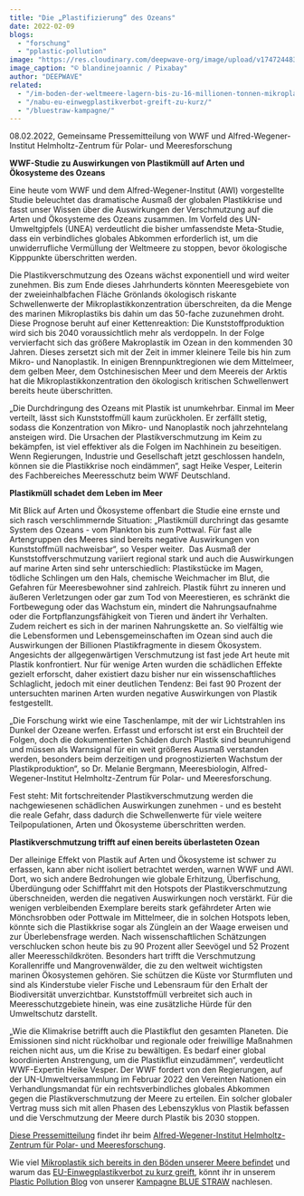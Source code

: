 ```yaml
---
title: "Die „Plastifizierung“ des Ozeans"
date: 2022-02-09
blogs: 
  - "forschung"
  - "pplastic-pollution"
image: "https://res.cloudinary.com/deepwave-org/image/upload/v1747244835/deepwave.org/seagull-gb6dc6ccd1_1920.jpg"
image_caption: "© blandinejoannic / Pixabay"
author: "DEEPWAVE"
related: 
  - "/im-boden-der-weltmeere-lagern-bis-zu-16-millionen-tonnen-mikroplastik/"
  - "/nabu-eu-einwegplastikverbot-greift-zu-kurz/"
  - "/bluestraw-kampagne/"
---
```


08.02.2022, Gemeinsame Pressemitteilung von WWF und Alfred-Wegener-Institut Helmholtz-Zentrum für Polar- und Meeresforschung

**WWF-Studie zu Auswirkungen von Plastikmüll auf Arten und Ökosysteme des Ozeans**

Eine heute vom WWF und dem Alfred-Wegener-Institut (AWI) vorgestellte Studie beleuchtet das dramatische Ausmaß der globalen Plastikkrise und fasst unser Wissen über die Auswirkungen der Verschmutzung auf die Arten und Ökosysteme des Ozeans zusammen. Im Vorfeld des UN-Umweltgipfels (UNEA) verdeutlicht die bisher umfassendste Meta-Studie, dass ein verbindliches globales Abkommen erforderlich ist, um die unwiderrufliche Vermüllung der Weltmeere zu stoppen, bevor ökologische Kipppunkte überschritten werden.

Die Plastikverschmutzung des Ozeans wächst exponentiell und wird weiter zunehmen. Bis zum Ende dieses Jahrhunderts könnten Meeresgebiete von der zweieinhalbfachen Fläche Grönlands ökologisch riskante Schwellenwerte der Mikroplastikkonzentration überschreiten, da die Menge des marinen Mikroplastiks bis dahin um das 50-fache zuzunehmen droht. Diese Prognose beruht auf einer Kettenreaktion: Die Kunststoffproduktion wird sich bis 2040 voraussichtlich mehr als verdoppeln. In der Folge vervierfacht sich das größere Makroplastik im Ozean in den kommenden 30 Jahren. Dieses zersetzt sich mit der Zeit in immer kleinere Teile bis hin zum Mikro- und Nanoplastik. In einigen Brennpunktregionen wie dem Mittelmeer, dem gelben Meer, dem Ostchinesischen Meer und dem Meereis der Arktis hat die Mikroplastikkonzentration den ökologisch kritischen Schwellenwert bereits heute überschritten.

„Die Durchdringung des Ozeans mit Plastik ist unumkehrbar. Einmal im Meer verteilt, lässt sich Kunststoffmüll kaum zurückholen. Er zerfällt stetig, sodass die Konzentration von Mikro- und Nanoplastik noch jahrzehntelang ansteigen wird. Die Ursachen der Plastikverschmutzung im Keim zu bekämpfen, ist viel effektiver als die Folgen im Nachhinein zu beseitigen. Wenn Regierungen, Industrie und Gesellschaft jetzt geschlossen handeln, können sie die Plastikkrise noch eindämmen“, sagt Heike Vesper, Leiterin des Fachbereiches Meeresschutz beim WWF Deutschland.

**Plastikmüll schadet dem Leben im Meer**

Mit Blick auf Arten und Ökosysteme offenbart die Studie eine ernste und sich rasch verschlimmernde Situation: „Plastikmüll durchringt das gesamte System des Ozeans - vom Plankton bis zum Pottwal. Für fast alle Artengruppen des Meeres sind bereits negative Auswirkungen von Kunststoffmüll nachweisbar“, so Vesper weiter.  Das Ausmaß der Kunststoffverschmutzung variiert regional stark und auch die Auswirkungen auf marine Arten sind sehr unterschiedlich: Plastikstücke im Magen, tödliche Schlingen um den Hals, chemische Weichmacher im Blut, die Gefahren für Meeresbewohner sind zahlreich. Plastik führt zu inneren und äußeren Verletzungen oder gar zum Tod von Meerestieren, es schränkt die Fortbewegung oder das Wachstum ein, mindert die Nahrungsaufnahme oder die Fortpflanzungsfähigkeit von Tieren und ändert ihr Verhalten. Zudem reichert es sich in der marinen Nahrungskette an. So vielfältig wie die Lebensformen und Lebensgemeinschaften im Ozean sind auch die Auswirkungen der Billionen Plastikfragmente in diesem Ökosystem. Angesichts der allgegenwärtigen Verschmutzung ist fast jede Art heute mit Plastik konfrontiert. Nur für wenige Arten wurden die schädlichen Effekte gezielt erforscht, daher existiert dazu bisher nur ein wissenschaftliches Schlaglicht, jedoch mit einer deutlichen Tendenz: Bei fast 90 Prozent der untersuchten marinen Arten wurden negative Auswirkungen von Plastik festgestellt.

„Die Forschung wirkt wie eine Taschenlampe, mit der wir Lichtstrahlen ins Dunkel der Ozeane werfen. Erfasst und erforscht ist erst ein Bruchteil der Folgen, doch die dokumentierten Schäden durch Plastik sind beunruhigend und müssen als Warnsignal für ein weit größeres Ausmaß verstanden werden, besonders beim derzeitigen und prognostizierten Wachstum der Plastikproduktion“, so Dr. Melanie Bergmann, Meeresbiologin, Alfred-Wegener-Institut Helmholtz-Zentrum für Polar- und Meeresforschung.

Fest steht: Mit fortschreitender Plastikverschmutzung werden die nachgewiesenen schädlichen Auswirkungen zunehmen - und es besteht die reale Gefahr, dass dadurch die Schwellenwerte für viele weitere Teilpopulationen, Arten und Ökosysteme überschritten werden.

**Plastikverschmutzung trifft auf einen bereits überlasteten Ozean**

Der alleinige Effekt von Plastik auf Arten und Ökosysteme ist schwer zu erfassen, kann aber nicht isoliert betrachtet werden, warnen WWF und AWI. Dort, wo sich andere Bedrohungen wie globale Erhitzung, Überfischung, Überdüngung oder Schifffahrt mit den Hotspots der Plastikverschmutzung überschneiden, werden die negativen Auswirkungen noch verstärkt. Für die wenigen verbleibenden Exemplare bereits stark gefährdeter Arten wie Mönchsrobben oder Pottwale im Mittelmeer, die in solchen Hotspots leben, könnte sich die Plastikkrise sogar als Zünglein an der Waage erweisen und zur Überlebensfrage werden. Nach wissenschaftlichen Schätzungen verschlucken schon heute bis zu 90 Prozent aller Seevögel und 52 Prozent aller Meeresschildkröten. Besonders hart trifft die Verschmutzung Korallenriffe und Mangrovenwälder, die zu den weltweit wichtigsten marinen Ökosystemen gehören. Sie schützen die Küste vor Sturmfluten und sind als Kinderstube vieler Fische und Lebensraum für den Erhalt der Biodiversität unverzichtbar. Kunststoffmüll verbreitet sich auch in Meeresschutzgebiete hinein, was eine zusätzliche Hürde für den Umweltschutz darstellt.

„Wie die Klimakrise betrifft auch die Plastikflut den gesamten Planeten. Die Emissionen sind nicht rückholbar und regionale oder freiwillige Maßnahmen reichen nicht aus, um die Krise zu bewältigen. Es bedarf einer global koordinierten Anstrengung, um die Plastikflut einzudämmen“, verdeutlicht WWF-Expertin Heike Vesper. Der WWF fordert von den Regierungen, auf der UN-Umweltversammlung im Februar 2022 den Vereinten Nationen ein Verhandlungsmandat für ein rechtsverbindliches globales Abkommen gegen die Plastikverschmutzung der Meere zu erteilen. Ein solcher globaler Vertrag muss sich mit allen Phasen des Lebenszyklus von Plastik befassen und die Verschmutzung der Meere durch Plastik bis 2030 stoppen.

[Diese Pressemitteilung](https://www.awi.de/ueber-uns/service/presse/presse-detailansicht/die-plastifizierung-des-ozeans.html) findet ihr beim [Alfred-Wegener-Institut Helmholtz-Zentrum für Polar- und Meeresforschung](https://www.awi.de/).

Wie viel [Mikroplastik sich bereits in den Böden unserer Meere befindet](https://www.deepwave.org/im-boden-der-weltmeere-lagern-bis-zu-16-millionen-tonnen-mikroplastik/) und warum das [EU-Einwegplastikverbot zu kurz greift](https://www.deepwave.org/nabu-eu-einwegplastikverbot-greift-zu-kurz/), könnt ihr in unserem [Plastic Pollution Blog](https://www.deepwave.org/bluestraw-kampagne/plastic-pollution-blog/) von unserer [Kampagne BLUE STRAW](https://www.deepwave.org/bluestraw-kampagne/) nachlesen.
